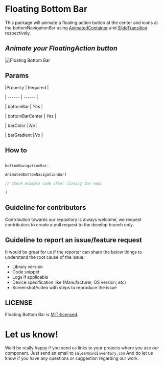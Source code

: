 
# Floating Bottom Bar

This package will animate a floating action button at the center and icons at the bottomNavigationBar using [AnimatedContainer](https://api.flutter.dev/flutter/widgets/AnimatedContainer-class.html) and [SlideTransition](https://api.flutter.dev/flutter/widgets/SlideTransition-class.html) respectively.

## _Animate your FloatingAction button_

![Floating Bottom Bar](https://github.com/Mindinventory/animated_segment/blob/master/assets/animated_segment.gif)

  

## Params

  

|Property | Required |

| ------ | ------ |

| bottomBar |  *Yes*  |

| bottomBarCenter |  *Yes*  |

| barColor |  *No*  |

| barGradient |*No*  |

## How to

  

```dart

bottomNavigationBar:

AnimatedBottomNavigationBar(

// Check example code after cloning the repo

)

```
## Guideline for contributors
Contribution towards our repository is always welcome, we request contributors to create a pull request to the develop branch only.
## Guideline to report an issue/feature request
It would be great for us if the reporter can share the below things to understand the root cause of the issue.
- Library version
- Code snippet
- Logs if applicable
- Device specification like (Manufacturer, OS version, etc)
- Screenshot/video with steps to reproduce the issue
  

## LICENSE

Floating Bottom Bar is [MIT-licensed](https://github.com/Mindinventory/animated_segment/blob/master/LICENSE "MIT-licensed").

# Let us know!

We’d be really happy if you send us links to your projects where you use our component. Just send an email to `sales@mindinventory.com` And do let us know if you have any questions or suggestion regarding our work.
